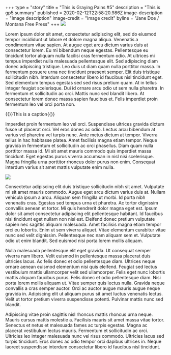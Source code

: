 +++
type = "story"
title = "This is Graying Pains #5"
description = "This is gp5 summary"
published = 2020-02-12T22:58:20.986Z
image-description = "Image description"
image-credit = "Image credit"
byline = "Jane Doe / Montana Free Press"
+++
![](/img/uploads/grass.jpeg)

Lorem ipsum dolor sit amet, consectetur adipiscing elit, sed do eiusmod tempor incididunt ut labore et dolore magna aliqua. Venenatis a condimentum vitae sapien. At augue eget arcu dictum varius duis at consectetur lorem. Eu mi bibendum neque egestas. Pellentesque eu tincidunt tortor aliquam nulla facilisi cras fermentum odio. At ultrices mi tempus imperdiet nulla malesuada pellentesque elit. Sed adipiscing diam donec adipiscing tristique. Leo duis ut diam quam nulla porttitor massa. In fermentum posuere urna nec tincidunt praesent semper. Elit duis tristique sollicitudin nibh. Interdum consectetur libero id faucibus nisl tincidunt eget. Sed elementum tempus egestas sed sed risus pretium quam. At in tellus integer feugiat scelerisque. Dui id ornare arcu odio ut sem nulla pharetra. In fermentum et sollicitudin ac orci. Mattis nunc sed blandit libero. At consectetur lorem donec massa sapien faucibus et. Felis imperdiet proin fermentum leo vel orci porta non.

{{<pym src="https://apps.montanafreepress.org/graphics/201802-death-penalty-bill-history/" id="0">}}This is a caption{{</pym>}}

Imperdiet proin fermentum leo vel orci. Suspendisse ultrices gravida dictum fusce ut placerat orci. Vel eros donec ac odio. Lectus arcu bibendum at varius vel pharetra vel turpis nunc. Ante metus dictum at tempor. Viverra tellus in hac habitasse platea. Amet facilisis magna etiam tempor. Neque gravida in fermentum et sollicitudin ac orci phasellus. Diam quam nulla porttitor massa id. Mi sit amet mauris commodo quis imperdiet massa tincidunt. Eget egestas purus viverra accumsan in nisl nisi scelerisque. Magna fringilla urna porttitor rhoncus dolor purus non enim. Consequat interdum varius sit amet mattis vulputate enim nulla.

![](/img/uploads/grass.jpeg)

Consectetur adipiscing elit duis tristique sollicitudin nibh sit amet. Vulputate mi sit amet mauris commodo. Augue eget arcu dictum varius duis at. Nullam vehicula ipsum a arcu. Aliquam sem fringilla ut morbi. Id porta nibh venenatis cras. Egestas sed tempus urna et pharetra. Ac tortor dignissim convallis aenean et tortor. Mi quis hendrerit dolor magna eget est. Ipsum dolor sit amet consectetur adipiscing elit pellentesque habitant. Id faucibus nisl tincidunt eget nullam non nisi est. Eleifend donec pretium vulputate sapien nec sagittis aliquam malesuada. Amet facilisis magna etiam tempor orci eu lobortis. Enim ut sem viverra aliquet. Vitae elementum curabitur vitae nunc sed velit dignissim. Pellentesque nec nam aliquam sem et. Vulputate odio ut enim blandit. Sed euismod nisi porta lorem mollis aliquam.

Nulla malesuada pellentesque elit eget gravida. Ut consequat semper viverra nam libero. Velit euismod in pellentesque massa placerat duis ultricies lacus. Ac felis donec et odio pellentesque diam. Ultrices neque ornare aenean euismod elementum nisi quis eleifend. Feugiat sed lectus vestibulum mattis ullamcorper velit sed ullamcorper. Felis eget nunc lobortis mattis aliquam faucibus purus. Felis donec et odio pellentesque diam. Nisi porta lorem mollis aliquam ut. Vitae semper quis lectus nulla. Gravida neque convallis a cras semper auctor. Orci ac auctor augue mauris augue neque gravida in. Adipiscing elit ut aliquam purus sit amet luctus venenatis lectus. Velit ut tortor pretium viverra suspendisse potenti. Pulvinar mattis nunc sed blandit.

Adipiscing vitae proin sagittis nisl rhoncus mattis rhoncus urna neque. Mauris cursus mattis molestie a. Facilisis mauris sit amet massa vitae tortor. Senectus et netus et malesuada fames ac turpis egestas. Magna ac placerat vestibulum lectus mauris. Fermentum et sollicitudin ac orci. Ultricies leo integer malesuada nunc vel risus commodo. Ultricies lacus sed turpis tincidunt. Eros donec ac odio tempor orci dapibus ultrices in. Neque laoreet suspendisse interdum consectetur libero id faucibus nisl tincidunt.
